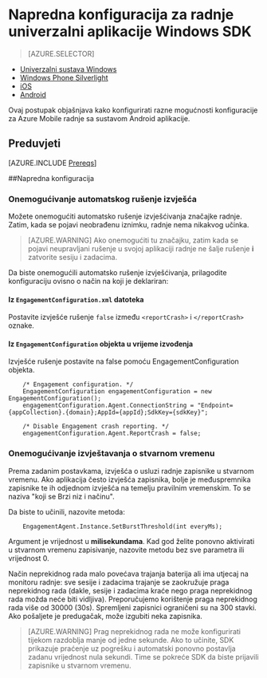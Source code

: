 <properties
    pageTitle="Napredna konfiguracija za radnje univerzalni aplikacije Windows SDK"
    description="Napredne mogućnosti konfiguracije radnje Mobile Azure s univerzalni aplikacijama za Windows"                    
    services="mobile-engagement"
    documentationCenter="mobile"
    authors="piyushjo"
    manager="erikre"
    editor="" />

<tags
    ms.service="mobile-engagement"
    ms.workload="mobile"
    ms.tgt_pltfrm="mobile-windows-store"
    ms.devlang="dotnet"
    ms.topic="article"
    ms.date="10/04/2016"
    ms.author="piyushjo;ricksal" />

# <a name="advanced-configuration-for-windows-universal-apps-engagement-sdk"></a>Napredna konfiguracija za radnje univerzalni aplikacije Windows SDK

> [AZURE.SELECTOR]
- [Univerzalni sustava Windows](mobile-engagement-windows-store-advanced-configuration.md)
- [Windows Phone Silverlight](mobile-engagement-windows-phone-integrate-engagement.md)
- [iOS](mobile-engagement-ios-integrate-engagement.md)
- [Android](mobile-engagement-android-advanced-configuration.md)

Ovaj postupak objašnjava kako konfigurirati razne mogućnosti konfiguracije za Azure Mobile radnje sa sustavom Android aplikacije.

## <a name="prerequisites"></a>Preduvjeti

[AZURE.INCLUDE [Prereqs](../../includes/mobile-engagement-windows-store-prereqs.md)]

##<a name="advanced-configuration"></a>Napredna konfiguracija

### <a name="disable-automatic-crash-reporting"></a>Onemogućivanje automatskog rušenje izvješća

Možete onemogućiti automatsko rušenje izvješćivanja značajke radnje. Zatim, kada se pojavi neobrađenu iznimku, radnje nema nikakvog učinka.

> [AZURE.WARNING] Ako onemogućiti tu značajku, zatim kada se pojavi neupravljani rušenje u svojoj aplikaciji radnje ne šalje rušenje **i** zatvorite sesiju i zadacima.

Da biste onemogućili automatsko rušenje izvješćivanja, prilagodite konfiguraciju ovisno o način na koji je deklariran:

#### <a name="from-engagementconfigurationxml-file"></a>Iz `EngagementConfiguration.xml` datoteka

Postavite izvješće rušenje `false` između `<reportCrash>` i `</reportCrash>` oznake.

#### <a name="from-engagementconfiguration-object-at-run-time"></a>Iz `EngagementConfiguration` objekta u vrijeme izvođenja

Izvješće rušenje postavite na false pomoću EngagementConfiguration objekta.

        /* Engagement configuration. */
        EngagementConfiguration engagementConfiguration = new EngagementConfiguration();
        engagementConfiguration.Agent.ConnectionString = "Endpoint={appCollection}.{domain};AppId={appId};SdkKey={sdkKey}";

        /* Disable Engagement crash reporting. */
        engagementConfiguration.Agent.ReportCrash = false;

### <a name="disable-real-time-reporting"></a>Onemogućivanje izvještavanja o stvarnom vremenu

Prema zadanim postavkama, izvješća o usluzi radnje zapisnike u stvarnom vremenu. Ako aplikacija često izvješća zapisnika, bolje je međuspremnika zapisnike te ih odjednom izvješća na temelju pravilnim vremenskim. To se naziva "koji se Brzi niz i načinu".

Da biste to učinili, nazovite metoda:

        EngagementAgent.Instance.SetBurstThreshold(int everyMs);

Argument je vrijednost u **milisekundama**. Kad god želite ponovno aktivirati u stvarnom vremenu zapisivanje, nazovite metodu bez sve parametra ili vrijednost 0.

Način neprekidnog rada malo povećava trajanja baterija ali ima utjecaj na monitoru radnje: sve sesije i zadacima trajanje se zaokružuje praga neprekidnog rada (dakle, sesije i zadacima kraće nego praga neprekidnog rada možda neće biti vidljiva). Preporučujemo korištenje praga neprekidnog rada više od 30000 (30s). Spremljeni zapisnici ograničeni su na 300 stavki. Ako pošaljete je predugačak, može izgubiti neka zapisnika.

> [AZURE.WARNING] Prag neprekidnog rada ne može konfigurirati tijekom razdoblja manje od jedne sekunde. Ako to učinite, SDK prikazuje praćenje uz pogrešku i automatski ponovno postavlja zadanu vrijednost nula sekundi. Time se pokreće SDK da biste prijavili zapisnike u stvarnom vremenu.

[here]:http://www.nuget.org/packages/Capptain.WindowsCS
[NuGet website]:http://docs.nuget.org/docs/start-here/overview
